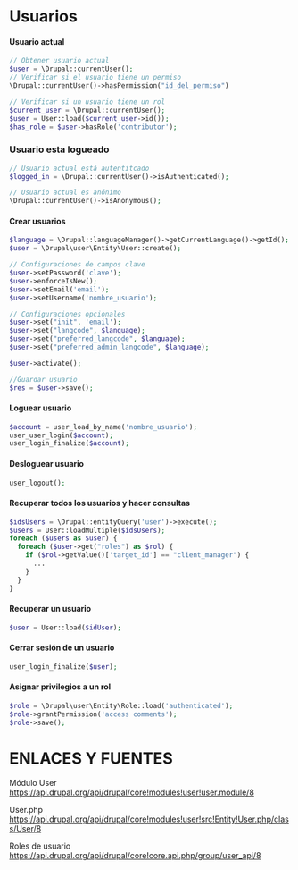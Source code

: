 Usuarios
========
#### Usuario actual
```php
// Obtener usuario actual
$user = \Drupal::currentUser();
// Verificar si el usuario tiene un permiso
\Drupal::currentUser()->hasPermission("id_del_permiso")

// Verificar si un usuario tiene un rol
$current_user = \Drupal::currentUser();
$user = User::load($current_user->id());
$has_role = $user->hasRole('contributor');
```

### Usuario esta logueado
```php
// Usuario actual está autentitcado
$logged_in = \Drupal::currentUser()->isAuthenticated();

// Usuario actual es anónimo
\Drupal::currentUser()->isAnonymous();
```

#### Crear usuarios
```php
$language = \Drupal::languageManager()->getCurrentLanguage()->getId();
$user = \Drupal\user\Entity\User::create();

// Configuraciones de campos clave
$user->setPassword('clave');
$user->enforceIsNew();
$user->setEmail('email');
$user->setUsername('nombre_usuario');

// Configuraciones opcionales
$user->set("init", 'email');
$user->set("langcode", $language);
$user->set("preferred_langcode", $language);
$user->set("preferred_admin_langcode", $language);

$user->activate();

//Guardar usuario
$res = $user->save();
```

#### Loguear usuario
```php
$account = user_load_by_name('nombre_usuario');
user_user_login($account);
user_login_finalize($account);
```

#### Desloguear usuario
```php
user_logout();
```

#### Recuperar todos los usuarios y hacer consultas
```php
$idsUsers = \Drupal::entityQuery('user')->execute();
$users = User::loadMultiple($idsUsers);
foreach ($users as $user) {
  foreach ($user->get("roles") as $rol) {
    if ($rol->getValue()['target_id'] == "client_manager") {
      ...
    }
  }
}
```

#### Recuperar un usuario
```php
$user = User::load($idUser);

```

#### Cerrar sesión de un usuario
```php
user_login_finalize($user);
```

#### Asignar privilegios a un rol
```php
$role = \Drupal\user\Entity\Role::load('authenticated');
$role->grantPermission('access comments');
$role->save();
```

ENLACES Y FUENTES
=================
Módulo User 
https://api.drupal.org/api/drupal/core!modules!user!user.module/8

User.php
https://api.drupal.org/api/drupal/core!modules!user!src!Entity!User.php/class/User/8

Roles de usuario
https://api.drupal.org/api/drupal/core!core.api.php/group/user_api/8
